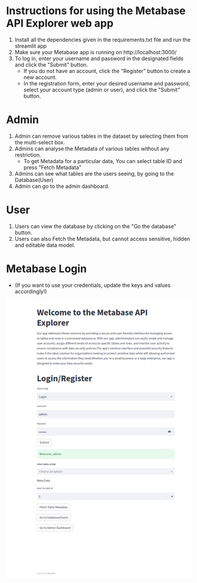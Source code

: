 # Instructions for using the Metabase API Explorer web app

1. Install all the dependencies given in the requirements.txt file and run the streamlit app
2. Make sure your Metabase app is running on http://localhost:3000/
3. To log in, enter your username and password in the designated fields and click the "Submit" button.
   - If you do not have an account, click the "Register" button to create a new account.
   - In the registration form, enter your desired username and password, select your account type (admin or user), and click the "Submit" button.

# Admin
1. Admin can remove various tables in the dataset by selecting them from the multi-select box.
2. Admins can analyse the Metadata of various tables without any restriction.
   - To get Metadata for a particular data, You can select table ID and press "Fetch Metadata" 
3. Admins can see what tables are the users seeing, by going to the Database(User)
4. Admin can go to the admin dashboard.

# User
1. Users can view the database by clicking on the "Go the database" button.
2. Users can also Fetch the Metadata, but cannot access sensitive, hidden and editable data model.

# Metabase Login

- (If you want to use your credentials, update the keys and values accordingly!)

![Web-application](https://github.com/ptk-39005/Metabase-API-Explorer-Team-title-/blob/0a2da4e5062ea4cfbb2c0e1ec38a2d6b7fc6a32d/Screenshot%20from%202023-01-21%2022-09-38.png)

